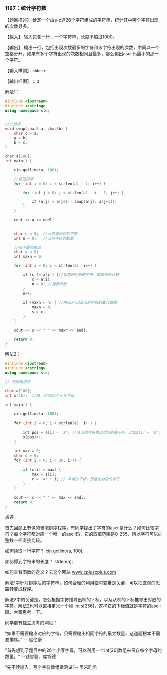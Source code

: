 ### 1187：统计字符数

【题目描述】 给定一个由a-z这26个字符组成的字符串，统计其中哪个字符出现的次数最多。 

【输入】 输入包含一行，一个字符串，长度不超过1000。 

【输出】 输出一行，包括出现次数最多的字符和该字符出现的次数，中间以一个空格分开。如果有多个字符出现的次数相同且最多，那么输出ascii码最小的那一个字符。 

【输入样例】 `abbccc` 

【输出样例】 `c 3`



解法1：

```c++
#include <iostream>
#include <cstring>
using namespace std;


//先排序
void swap(char& a, char&b) {
    char c = a;
    a = b;
    b = c;
}

char a[100];
int main() {

    cin.getline(a, 100);

    //冒泡排序
    for (int i = 0; i < strlen(a) - 1; i++) {

        for (int j = 0; j < strlen(a) - i - 1; j++) {

            if (a[j] > a[j+1]) swap(a[j], a[j+1]);
        }
    }

    cout << a << endl;

   
    char c = 0;  //当前遍历到的字符
    int n = 0;	 //当前字符的数量

    //用于最终输出
    char s = 0;
    int maxn = 0;

    for (int i = 0; i < strlen(a); i++) {

        if (c != a[i]) {//如果遇到新的字符，重新开始计数
            c = a[i];
            n = 0; //重新计数
        }
        n++;
      
        if (maxn < n) { //用maxn记录当前字符的最大数量
            maxn = n;
            s = c;
        }
    }

    cout << s << " " << maxn << endl;

    return 0;
}

```



解法2：

```c++
#include <iostream>
#include <cstring>
using namespace std;

// 利用桶排序

char a[100];
int s[26];  //桶，对应26个小写字母

int main() {
    
    cin.getline(a, 100);
    
    for (int i = 0; i < strlen(a); i++) {
        
        int pos = a[i] - 'a'; //从当前字符推出对应的桶下标，比如a[i] = 'b', pos = 1
        s[pos]++;
    }
    
    int max = 0;
    char c = 0;
    for (int i = 0; i < 26; i++) {
        
        if (s[i] > max) {
            max = s[i];
            c = 'a' + i; // 从桶的下标，反推出对应的字符
        }
    }
    
    cout << c << " " << max << endl;
    return 0;
}
```



点评：

首先回顾上节课的冒泡排序程序，有同学提出了字符的ascii是什么？如何比较字符？每个字符都对应一个唯一的ascii码，它的取值范围是0-255，所以字符可以向整数一样直接比较。

如何读取一行字符？ cin.getline(a, 100);

如何得到字符串的长度？ strlen(a);

如何查看函数的定义？去这个网站 www.cpluscplus.com

解法1中针对排序后的字符串，如何合理的利用临时变量是关键，可以把直观的思路转变成程序。

解法2中的关键是，怎么根据字符推导出桶的下标，以及从桶的下标推导出对应的字符。解法2也可以直接定义一个桶 int s[256]，这样它的下标值就是字符的ascii码，大家思考一下。

同学都有独立思考的洞见：

“如果不需要输出对应的字符，只需要输出相同字符的最大数量，这道题根本不需要排序。” -- 赵亿豪

"首先想到了题目中的26个小写字母，可以利用一个int[26]数组来保存每个字母的数量。" --钱睿毅、席锦德

“先不读输入，写个字符数组做测试”-- 吴宋昀凯